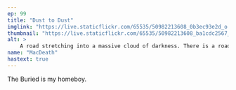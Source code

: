 ```yaml
---
ep: 99
title: "Dust to Dust"
imglink: "https://live.staticflickr.com/65535/50982213608_0b3ec93e2d_o.jpg"
thumbnail: "https://live.staticflickr.com/65535/50982213608_ba1cdc2567_q.jpg"
alt: >
    A road stretching into a massive cloud of darkness. There is a road sign that says &#x27;Boise&#x27;, and some shrubs in the foreground.
name: "MacDeath"
hastext: true
---
```

The Buried is my homeboy.